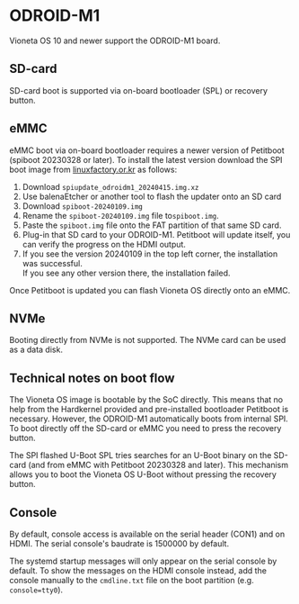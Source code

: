 # ODROID-M1

Vioneta OS 10 and newer support the ODROID-M1 board.

## SD-card

SD-card boot is supported via on-board bootloader (SPL) or recovery button.

## eMMC

eMMC boot via on-board bootloader requires a newer version of Petitboot
(spiboot 20230328 or later). To install the latest version download the SPI boot image
from [linuxfactory.or.kr][1] as follows:

1. Download `spiupdate_odroidm1_20240415.img.xz`
2. Use balenaEtcher or another tool to flash the updater onto an SD card
3. Download `spiboot-20240109.img`
4. Rename the `spiboot-20240109.img` file to`spiboot.img`.
5. Paste the `spiboot.img` file onto the FAT partition of that same SD card.
6. Plug-in that SD card to your ODROID-M1. Petitboot will update itself, you can verify the progress on the HDMI output.
7. If you see the version 20240109 in the top left corner, the installation was successful.\
   If you see any other version there, the installation failed.

Once Petitboot is updated you can flash Vioneta OS directly onto an eMMC.

## NVMe

Booting directly from NVMe is not supported. The NVMe card can be used as a data disk.

## Technical notes on boot flow

The Vioneta OS image is bootable by the SoC directly. This means that no help
from the Hardkernel provided and pre-installed bootloader Petitboot is necessary.
However, the ODROID-M1 automatically boots from internal SPI. To boot
directly off the SD-card or eMMC you need to press the recovery button.

The SPI flashed U-Boot SPL tries searches for an U-Boot binary on the SD-card
(and from eMMC with Petitboot 20230328 and later). This mechanism allows you to
boot the Vioneta OS U-Boot without pressing the recovery button.

## Console

By default, console access is available on the serial header (CON1) and on HDMI.
The serial console's baudrate is 1500000 by default.

The systemd startup messages will only appear on the serial console by default.
To show the messages on the HDMI console instead, add the console manually
to the `cmdline.txt` file on the boot partition (e.g. `console=tty0`).

[1]: http://ppa.linuxfactory.or.kr/images/petitboot/odroidm1/

